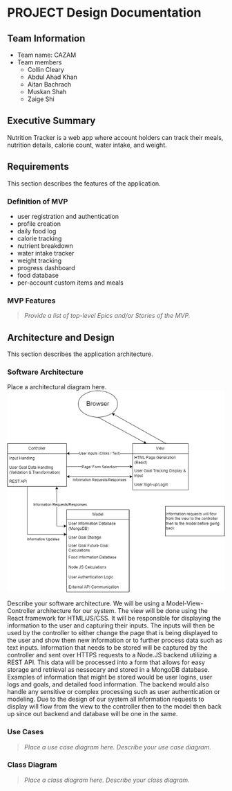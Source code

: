 
# PROJECT Design Documentation

## Team Information
* Team name: CAZAM
* Team members
  * Collin Cleary
  * Abdul Ahad Khan
  * Aitan Bachrach
  * Muskan Shah
  * Zaige Shi

## Executive Summary

Nutrition Tracker is a web app where account holders can track their meals, nutrition details, calorie count, water intake, and weight. 


## Requirements

This section describes the features of the application.

### Definition of MVP
  * user registration and authentication
  * profile creation
  * daily food log
  * calorie tracking
  * nutrient breakdown
  * water intake tracker
  * weight tracking
  * progress dashboard
  * food database
  * per-account custom items and meals

### MVP Features
>  _Provide a list of top-level Epics and/or Stories of the MVP._


## Architecture and Design

This section describes the application architecture.

### Software Architecture
Place a architectural diagram here.
![Architecture Diagram](<../media/Architecture Diagram HW 5.png>)

Describe your software architecture.
We will be using a Model-View-Controller architecture for our system. The view will be done using the React framework for HTML/JS/CSS. It will be responsible for displaying the information to the user and capturing their inputs. The inputs will then be used by the controller to either change the page that is being displayed to the user and show them new information or to further process data such as text inputs. Information that needs to be stored will be captured by the controller and sent over HTTPS requests to a Node.JS backend utilizing a REST API. This data will be processed into a form that allows for easy storage and retrieval as nessecary and stored in a MongoDB database. Examples of information that might be stored would be user logins, user logs and goals, and detailed food information. The backend would also handle any sensitive or complex processing such as user authentication or modeling. Due to the design of our system all information requests to display will flow from the view to the controller then to the model then back up since out backend and database will be one in the same.
### Use Cases
> _Place a use case diagram here._
> _Describe your use case diagram._


### Class Diagram
> _Place a class diagram here._
> _Describe your class diagram._
